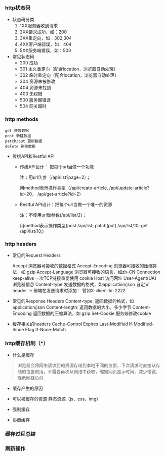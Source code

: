 ### http状态码
* 状态码分类
    1. 1XX服务器收到请求
    2. 2XX请求成功，如：200
    3. 3XX重定向，如：302,304
    4. 4XX客户端错误，如：404
    5. 5XX服务端错误，如：500
* 常见状态码
    - 200 成功
    - 301 永久重定向（配合location，浏览器自动处理）
    - 302 临时重定向（配合location，浏览器自动处理）
    - 304 资源未被修改
    - 404 资源未找到
    - 403 无权限
    - 500 服务器错误
    - 504 网关超时

### http methods
    get 获取数据
    post 新建数据
    patch/put 更新数据
    delete 删除数据
* 传统API和Restful API
    - 传统API设计： 把每个url当做一个功能
        
        注：用url传参（/api/list?page=2）；

        用method表示操作类型（/api/create-article, /api/update-article?id=20， /api/get-article?id=2）
    - Restful API设计：把每个url当做一个唯一的资源 

        注：不使用url做参数(/api/list/2)；

        用method表示操作类型(post  /api/list; patch(put) /api/list/10; get /api/list/10;)
### http headers
* 常见的Request Headers

    Accept 浏览器可接收的数据格式
    Accept-Encoding 浏览器可接收的压缩算法，如 gzip
    Accept-Language 浏览器可接收的语言，如zh-CN
    Connection keep-alive 一次TCP链接重复使用
    cookie
    Host 访问网址
    User-Agent(UA) 浏览器信息
    Content-type 发送数据的格式，如application/json
    自定义header -> 前端在发送请求时添加： 譬如X-client-Id: 2222
* 常见的Response Headers
    Content-type: 返回数据的格式，如application/json
    Content-length: 返回数据的大小，多少字节
    Content-Encoding 返回数据的压缩算法，如 gzip
    Set-Cookie 服务端修改cookie

* 缓存相关的headers
    Cache-Control  Expires
    Last-Modified  If-Modified-Since
    Etag           If-None-Match
### http缓存机制（*）
* 什么是缓存
> 浏览器会将网络请求到的资源存储到本地不同的位置，下次请求时直接从存储的位置取用，不需要再次从网络中获取，缩短网页显示时间，减少带宽，降低网络负荷
* 缓存产生的原因
    
* 可以被缓存的资源
    静态资源（js、css、img）
* 强制缓存

* 协商缓存
### 缓存过程总结
### 刷新操作
